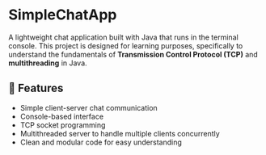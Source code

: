 # SimpleChatApp

A lightweight chat application built with Java that runs in the terminal console. This project is designed for learning purposes, specifically to understand the fundamentals of **Transmission Control Protocol (TCP)** and **multithreading** in Java.

## 📌 Features

- Simple client-server chat communication
- Console-based interface
- TCP socket programming
- Multithreaded server to handle multiple clients concurrently
- Clean and modular code for easy understanding

